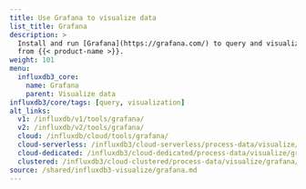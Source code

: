 ```yaml
---
title: Use Grafana to visualize data
list_title: Grafana
description: >
  Install and run [Grafana](https://grafana.com/) to query and visualize data
  from {{< product-name >}}.
weight: 101
menu:
  influxdb3_core:
    name: Grafana
    parent: Visualize data
influxdb3/core/tags: [query, visualization]
alt_links:
  v1: /influxdb/v1/tools/grafana/
  v2: /influxdb/v2/tools/grafana/
  cloud: /influxdb/cloud/tools/grafana/
  cloud-serverless: /influxdb3/cloud-serverless/process-data/visualize/grafana/
  cloud-dedicated: /influxdb3/cloud-dedicated/process-data/visualize/grafana/
  clustered: /influxdb3/cloud-clustered/process-data/visualize/grafana/
source: /shared/influxdb3-visualize/grafana.md
---
```


<!--
The content of this page is at content/shared/influxdb3-visualize/grafana.md
-->
